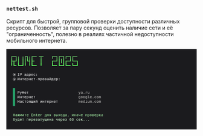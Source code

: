 ### `nettest.sh` 

Скрипт для быстрой, групповой проверки доступности различных ресурсов.
Позволяет за пару секунд оценить наличие сети и её "ограниченность", полезно
в реалиях частичной недоступности мобильного интернета.

![Превью nettest.sh](docs/nettest.demo.png)
